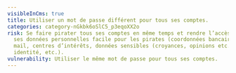 ```yaml
---
visibleInCms: true
title: Utiliser un mot de passe différent pour tous ses comptes.
categories: category-nGkbk6oSlC5_p3eqoXX2o
risk: Se faire pirater tous ses comptes en même temps et rendre l’accès à TOUTES
  ses données personnelles facile pour les pirates (coordonnées bancaires, boîte
  mail, centres d’intérêts, données sensibles (croyances, opinions etc.),
  identité, etc.).
vulnerability: Utiliser le même mot de passe pour tous ses comptes.
---
```

